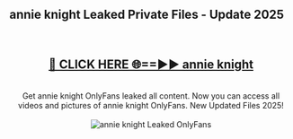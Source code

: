 <h2>annie knight Leaked Private Files - Update 2025</h2>
<br>
<div align="center">
<h2><a href="https://cliphot.my.id/annie_knight" rel="nofollow">🔴 CLICK HERE 🌐==►► annie knight</a></h2>
<br>
Get annie knight OnlyFans leaked all content. Now you can access all videos and pictures of annie knight OnlyFans. New Updated Files 2025!
<br>
<br>
<a href="https://cliphot.my.id/annie_knight" rel="nofollow" data-target="animated-image.originalLink"><img src="https://i.ibb.co.com/WyWwxjT/player-gif2.gif" alt="annie knight Leaked OnlyFans" style="max-width: 100%; display: inline-block;" data-target="animated-image.originalImage"></a>
</div>
<br>